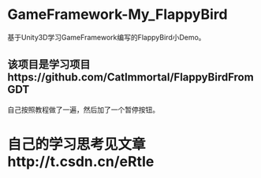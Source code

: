 # GameFramework-My_FlappyBird
基于Unity3D学习GameFramework编写的FlappyBird小Demo。

该项目是学习项目https://github.com/CatImmortal/FlappyBirdFromGDT
-
自己按照教程做了一遍，然后加了一个暂停按钮。

# 自己的学习思考见文章http://t.csdn.cn/eRtIe
